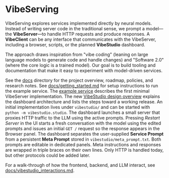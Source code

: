 # VibeServing

VibeServing explores services implemented directly by neural models. Instead of writing server code in the traditional sense, we prompt a model—the **VibeServer**—to handle HTTP requests and produce responses. A **VibeClient** can be any interface that communicates with the VibeServer, including a browser, scripts, or the planned **VibeStudio** dashboard.

The approach draws inspiration from "vibe coding" (leaning on large language models to generate code and handle changes) and "Software 2.0" (where the core logic is a trained model). Our goal is to build tooling and documentation that make it easy to experiment with model-driven services.

See the [docs](docs/) directory for the project overview, roadmap, policies, and research notes.
See [docs/getting_started.md](docs/getting_started.md) for setup instructions to run the example service.
The [example service](docs/example_service.md) describes the first minimal VibeServer implementation.
The new [VibeStudio design overview](docs/vibestudio_design.md) explains the dashboard architecture and lists the steps toward a working release. An initial implementation lives under `vibestudio/` and can be started with `python -m vibestudio.studio`. The dashboard launches a small server that proxies HTTP traffic to the LLM using the active prompts. Pressing *Restart Server* in the UI starts a fresh conversation with the model using the edited prompts and issues an initial `GET /` request so the response appears in the Browser panel. The dashboard separates the user-supplied **Service Prompt** from a persistent **Meta Prompt** stored in `vibestudio/meta_prompt.txt`. Both prompts are editable in dedicated panels. Meta instructions and responses are wrapped in triple braces on their own lines. Only HTTP is handled today, but other protocols could be added later.

For a walk-through of how the frontend, backend, and LLM interact, see [docs/vibestudio_interactions.md](docs/vibestudio_interactions.md).
